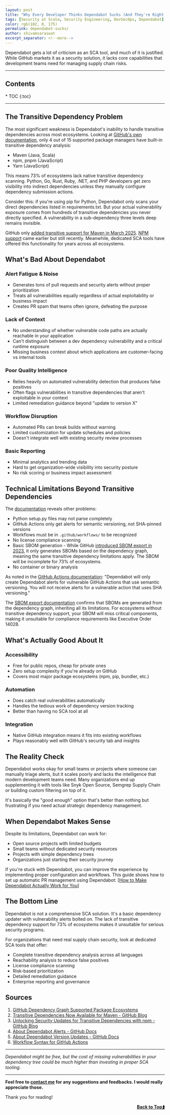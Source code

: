 ```yaml
---
layout: post
title: "Why Every Developer Thinks Dependabot Sucks (And They're Right)"
tags: [Security at Scale, Security Engineering, DevSecOps, Dependabot]
color: rgb(102, 0, 175)
permalink: dependabot-sucks/
author: shivamsaraswat
excerpt_separator: <!--more-->
---
```


Dependabot gets a lot of criticism as an SCA tool, and much of it is justified. While GitHub markets it as a security solution, it lacks core capabilities that development teams need for managing supply chain risks.

<!--more-->

<hr>

<h2 id="contents-">Contents <a name="top"></a></h2>
* TOC
{:toc}

<hr>

## The Transitive Dependency Problem

The most significant weakness is Dependabot's inability to handle transitive dependencies across most ecosystems. Looking at [GitHub's own documentation](https://docs.github.com/en/code-security/supply-chain-security/understanding-your-software-supply-chain/dependency-graph-supported-package-ecosystems#supported-package-ecosystems), only 4 out of 15 supported package managers have built-in transitive dependency analysis:

- Maven (Java, Scala)
- npm, pnpm (JavaScript)  
- Yarn (JavaScript)

This means 73% of ecosystems lack native transitive dependency scanning. Python, Go, Rust, Ruby, .NET, and PHP developers get zero visibility into indirect dependencies unless they manually configure dependency submission actions.

Consider this: if you're using pip for Python, Dependabot only scans your direct dependencies listed in requirements.txt. But your actual vulnerability exposure comes from hundreds of transitive dependencies you never directly specified. A vulnerability in a sub-dependency three levels deep remains invisible.

GitHub only [added transitive support for Maven in March 2025](https://github.blog/changelog/2025-03-26-transitive-dependencies-are-now-available-for-maven/). [NPM support](https://github.blog/security/supply-chain-security/unlocking-security-updates-for-transitive-dependencies-with-npm/) came earlier but still recently. Meanwhile, dedicated SCA tools have offered this functionality for years across all ecosystems.

## What's Bad About Dependabot

### Alert Fatigue & Noise

- Generates tons of pull requests and security alerts without proper prioritization
- Treats all vulnerabilities equally regardless of actual exploitability or business impact
- Creates PR spam that teams often ignore, defeating the purpose

### Lack of Context

- No understanding of whether vulnerable code paths are actually reachable in your application
- Can't distinguish between a dev dependency vulnerability and a critical runtime exposure
- Missing business context about which applications are customer-facing vs internal tools

### Poor Quality Intelligence

- Relies heavily on automated vulnerability detection that produces false positives
- Often flags vulnerabilities in transitive dependencies that aren't exploitable in your context
- Limited remediation guidance beyond "update to version X"

### Workflow Disruption

- Automated PRs can break builds without warning
- Limited customization for update schedules and policies
- Doesn't integrate well with existing security review processes

### Basic Reporting

- Minimal analytics and trending data
- Hard to get organization-wide visibility into security posture
- No risk scoring or business impact assessment

## Technical Limitations Beyond Transitive Dependencies

The [documentation](https://docs.github.com/en/code-security/supply-chain-security/understanding-your-software-supply-chain/dependency-graph-supported-package-ecosystems) reveals other problems:

- Python setup.py files may not parse completely
- GitHub Actions only get alerts for semantic versioning, not SHA-pinned versions
- Workflows must be in `.github/workflows/` to be recognized
- No license compliance scanning
- Basic SBOM generation - While GitHub [introduced SBOM export in 2023](https://github.blog/enterprise-software/governance-and-compliance/introducing-self-service-sboms/), it only generates SBOMs based on the dependency graph, meaning the same transitive dependency limitations apply. The SBOM will be incomplete for 73% of ecosystems.
- No container or binary analysis

As noted in the [GitHub Actions documentation](https://docs.github.com/en/code-security/dependabot/dependabot-alerts/about-dependabot-alerts): "Dependabot will only create Dependabot alerts for vulnerable GitHub Actions that use semantic versioning. You will not receive alerts for a vulnerable action that uses SHA versioning."

The [SBOM export documentation](https://docs.github.com/en/code-security/supply-chain-security/understanding-your-software-supply-chain/exporting-a-software-bill-of-materials-for-your-repository) confirms that SBOMs are generated from the dependency graph, inheriting all its limitations. For ecosystems without transitive dependency support, your SBOM will miss critical components, making it unsuitable for compliance requirements like Executive Order 14028.

## What's Actually Good About It

### Accessibility

- Free for public repos, cheap for private ones
- Zero setup complexity if you're already on GitHub
- Covers most major package ecosystems (npm, pip, bundler, etc.)

### Automation

- Does catch real vulnerabilities automatically
- Handles the tedious work of dependency version tracking
- Better than having no SCA tool at all

### Integration

- Native GitHub integration means it fits into existing workflows
- Plays reasonably well with GitHub's security tab and insights

## The Reality Check

Dependabot works okay for small teams or projects where someone can manually triage alerts, but it scales poorly and lacks the intelligence that modern development teams need. Many organizations end up supplementing it with tools like Snyk Open Source, Semgrep Supply Chain or building custom filtering on top of it.

It's basically the "good enough" option that's better than nothing but frustrating if you need actual strategic dependency management.

## When Dependabot Makes Sense

Despite its limitations, Dependabot can work for:

- Open source projects with limited budgets
- Small teams without dedicated security resources  
- Projects with simple dependency trees
- Organizations just starting their security journey

If you're stuck with Dependabot, you can improve the experience by implementing proper configuration and workflows. This guide shows how to set up automatic PR management using Dependabot: [[How to Make Dependabot Actually Work for You](https://blog.shivamsaraswat.com/dependabot-automatic-pr/)]

## The Bottom Line

Dependabot is not a comprehensive SCA solution. It's a basic dependency updater with vulnerability alerts bolted on. The lack of transitive dependency support for 73% of ecosystems makes it unsuitable for serious security programs.

For organizations that need real supply chain security, look at dedicated SCA tools that offer:

- Complete transitive dependency analysis across all languages
- Reachability analysis to reduce false positives
- License compliance scanning
- Risk-based prioritization
- Detailed remediation guidance
- Enterprise reporting and governance

## Sources

1. [GitHub Dependency Graph Supported Package Ecosystems](https://docs.github.com/en/code-security/supply-chain-security/understanding-your-software-supply-chain/dependency-graph-supported-package-ecosystems)
2. [Transitive Dependencies Now Available for Maven - GitHub Blog](https://github.blog/changelog/2025-03-26-transitive-dependencies-are-now-available-for-maven/)
3. [Unlocking Security Updates for Transitive Dependencies with npm - GitHub Blog](https://github.blog/security/supply-chain-security/unlocking-security-updates-for-transitive-dependencies-with-npm/)
4. [About Dependabot Alerts - GitHub Docs](https://docs.github.com/en/code-security/dependabot/dependabot-alerts/about-dependabot-alerts)
5. [About Dependabot Version Updates - GitHub Docs](https://docs.github.com/en/code-security/dependabot/dependabot-version-updates/about-dependabot-version-updates)
6. [Workflow Syntax for GitHub Actions](https://docs.github.com/en/actions/using-workflows/workflow-syntax-for-github-actions)

---

*Dependabot might be free, but the cost of missing vulnerabilities in your dependency tree could be much higher than investing in proper SCA tooling.*

---

**Feel free to [contact me](/contact/) for any suggestions and feedbacks. I would really appreciate those.**

Thank you for reading!

<a href="#top" style="float: right"><strong>Back to Top⮭</strong> </a>
